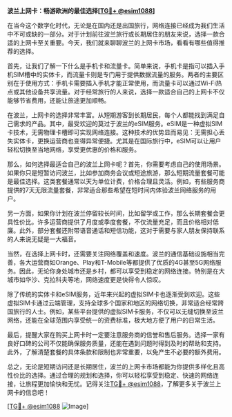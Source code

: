 **波兰上网卡：畅游欧洲的最佳选择[[TG💪+ @esim1088](https://t.me/s/esim1088)]**

在当今这个数字化时代，无论是在国内还是出国旅行，网络连接已经成为我们生活中不可或缺的一部分。对于计划前往波兰旅行或长期居住的朋友来说，选择一款合适的上网卡至关重要。今天，我们就来聊聊波兰的上网卡市场，看看有哪些值得推荐的选择。

首先，让我们了解一下什么是手机卡和流量卡。简单来说，手机卡是指可以插入手机SIM槽中的实体卡，而流量卡则是专门用于提供数据流量的服务。两者的主要区别在于使用方式：手机卡需要插入手机才能正常使用，而流量卡可以通过Wi-Fi热点或其他设备共享流量。对于经常旅行的人来说，选择一款适合自己的上网卡不仅能够节省费用，还能让旅途更加顺畅。

在波兰，上网卡的选择非常丰富。从短期游客到长期居民，每个人都能找到满足自己需求的产品。其中，最受欢迎的莫过于波兰的eSIM服务。eSIM是一种虚拟SIM卡技术，无需物理卡槽即可实现网络连接。这种技术的优势显而易见：无需担心丢失实体卡，更换运营商也变得异常便捷。尤其是在国际旅行中，eSIM可以让用户轻松切换至当地网络，享受更优惠的价格和服务。

那么，如何选择最适合自己的波兰上网卡呢？首先，你需要考虑自己的使用场景。如果你只是短暂访问波兰，比如参加商务会议或短途旅游，那么短期流量套餐可能是最佳选择。这类套餐通常以天为单位计费，价格合理且灵活。例如，有些服务商提供的7天无限流量套餐，非常适合那些希望在短时间内体验波兰网络服务的用户。

另一方面，如果你计划在波兰停留较长时间，比如留学或工作，那么长期套餐会更具性价比。许多运营商提供了月度或季度套餐，不仅流量充足，而且价格相对低廉。此外，部分套餐还附带语音通话和短信功能，这对于需要与家人朋友保持联系的人来说无疑是一大福音。

当然，在选择上网卡时，还需要关注网络覆盖和速度。波兰的通信基础设施相当完善，各大运营商如Orange、Play和T-Mobile等都提供了优质的4G甚至5G网络服务。因此，无论你身处城市还是乡村，都可以享受到稳定的网络连接。特别是在大城市如华沙、克拉科夫等地，网络速度更是快得令人惊叹。

除了传统的实体卡和eSIM服务，近年来兴起的虚拟SIM卡也逐渐受到欢迎。这些虚拟SIM卡通过云端管理，支持全球多个国家和地区的网络切换，非常适合经常跨国旅行的人士。例如，某些平台提供的虚拟SIM卡服务，不仅可以无缝切换至波兰网络，还能在全球范围内享受统一的资费标准，极大地方便了用户的日常生活。

最后，提醒大家在购买上网卡时一定要注意服务商的信誉和售后服务。选择一家有良好口碑的公司不仅能确保服务质量，还能在遇到问题时得到及时的帮助和支持。此外，了解清楚套餐的具体条款和限制也非常重要，以免产生不必要的额外费用。

总之，无论是短期访问还是长期居住，波兰的上网卡市场都能为你提供多样化且高性价比的选择。通过合理的规划和选择，你可以轻松享受到稳定、快速的网络连接，让旅程更加愉快和无忧。记得关注[TG💪+ @esim1088](https://t.me/s/esim1088)，了解更多关于波兰上网卡的信息吧！

[[TG💪+ @esim1088](https://t.me/s/esim1088) ![Image](https://i.postimg.cc/4NQfJmqS/Snipaste-2025-05-13-00-14-12.png)]